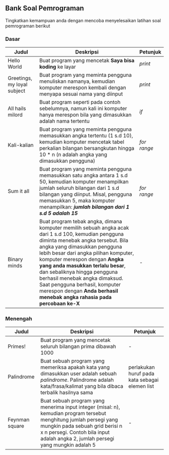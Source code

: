 ## Bank Soal Pemrograman 

Tingkatkan kemampuan anda dengan mencoba menyelesaikan latihan soal pemrograman berikut

### Dasar

| Judul | Deskripsi | Petunjuk |
| ----- | --------- | -------- |
| Hello World | Buat program yang mencetak **Saya bisa koding** ke layar | *print* |
| Greetings, my loyal subject | Buat program yang meminta pengguna menuliskan namanya, kemudian komputer merespon kembali dengan menyapa sesuai nama yang diinput | *print* |
| All hails milord | Buat program seperti pada contoh sebelumnya, namun kali ini komputer hanya merespon bila yang dimasukkan adalah nama tertentu | *if* |
| Kali-kalian | Buat program yang meminta pengguna memasukkan angka tertentu (1 s.d 10), kemudian komputer mencetak tabel perkalian bilangan bersangkutan hingga 10 * n (n adalah angka yang dimasukkan pengguna) | *for* *range* |
| Sum it all | Buat program yang meminta pengguna memasukkan satu angka antara 1 s.d 50, kemudian komputer menampilkan jumlah seluruh bilangan dari 1 s.d bilangan yang diinput. Misal, pengguna memasukkan 5, maka komputer menampilkan: ***jumlah bilangan dari 1 s.d 5 adalah 15*** | *for* *range* |s
| Binary minds | Buat program tebak angka, dimana komputer memilih sebuah angka acak dari 1 s.d 100, kemudian pengguna diminta menebak angka tersebut. Bila angka yang dimasukkan pengguna lebih besar dari angka pilihan komputer, komputer merespon dengan **Angka yang anda masukkan terlalu besar**, dan sebaliknya hingga pengguna berhasil menebak angka dimaksud. Saat pengguna berhasil, komputer merespon dengan **Anda berhasil menebak angka rahasia pada percobaan ke-X** | - |

### Menengah ###

| Judul | Deskripsi | Petunjuk |
| ----- | --------- | -------- |
| Primes! | Buat program yang mencetak seluruh bilangan prima dibawah 1000 | - |
| Palindrome | Buat sebuah program yang memeriksa apakah kata yang dimasukkan user adalah sebuah *palindrome*. Palindrome adalah kata/frasa/kalimat yang bila dibaca terbalik hasilnya sama | perlakukan huruf pada kata sebagai elemen list |
| Feynman square | Buat sebuah program yang menerima input integer (misal: n), kemudian program tersebut menghitung jumlah persegi yang mungkin pada sebuah grid berisi n x n persegi. Contoh bila input adalah angka 2, jumlah persegi yang mungkin adalah 5 | - |